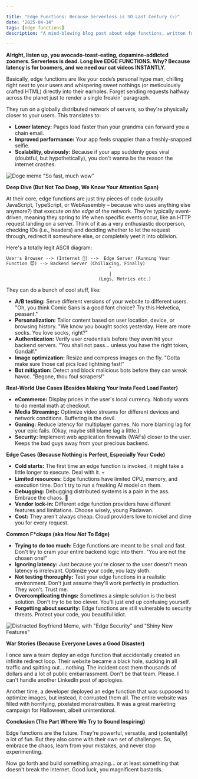 ```yaml
---

title: "Edge Functions: Because Serverless is SO Last Century (💀)"
date: "2025-04-14"
tags: [edge functions]
description: "A mind-blowing blog post about edge functions, written for chaotic Gen Z engineers who are probably doomscrolling anyway."

---
```


**Alright, listen up, you avocado-toast-eating, dopamine-addicted zoomers. Serverless is dead. Long live EDGE FUNCTIONS. Why? Because latency is for boomers, and we need our cat videos INSTANTLY.**

Basically, edge functions are like your code’s personal hype man, chilling right next to your users and whispering sweet nothings (or meticulously crafted HTML) directly into their earholes. Forget sending requests halfway across the planet just to render a single freakin' paragraph.

They run on a globally distributed network of servers, so they're physically closer to your users. This translates to:

*   **Lower latency:** Pages load faster than your grandma can forward you a chain email.
*   **Improved performance:** Your app feels snappier than a freshly-snapped selfie.
*   **Scalability, obviously:** Because if your app suddenly goes viral (doubtful, but hypothetically), you don't wanna be the reason the internet crashes.

![Doge meme "So fast, much wow"](doge-edge-function.jpg)

**Deep Dive (But Not *Too* Deep, We Know Your Attention Span)**

At their core, edge functions are just tiny pieces of code (usually JavaScript, TypeScript, or WebAssembly – because who uses anything else anymore?) that execute *on the edge* of the network. They’re typically event-driven, meaning they spring to life when specific events occur, like an HTTP request landing on a server. Think of it as a very enthusiastic doorperson, checking IDs (i.e., headers) and deciding whether to let the request through, redirect it somewhere else, or completely yeet it into oblivion.

Here's a totally legit ASCII diagram:

```
User's Browser --> (Internet 🚀) -->  Edge Server (Running Your Function 😈) --> Backend Server (Chillaxing, Finally)
                                       ^
                                       |
                                   (Logs, Metrics etc.)
```

They can do a bunch of cool stuff, like:

*   **A/B testing:** Serve different versions of your website to different users. "Oh, you think Comic Sans is a good font choice? Try this Helvetica, peasant."
*   **Personalization:** Tailor content based on user location, device, or browsing history. "We know you bought socks yesterday. Here are more socks. You love socks, right?"
*   **Authentication:** Verify user credentials before they even hit your backend servers. "You shall not pass… unless you have the right token, Gandalf."
*   **Image optimization:** Resize and compress images on the fly. "Gotta make sure those cat pics load lightning fast!"
*   **Bot mitigation:** Detect and block malicious bots before they can wreak havoc. "Begone, thou foul scrapers!"

**Real-World Use Cases (Besides Making Your Insta Feed Load Faster)**

*   **eCommerce:** Display prices in the user's local currency. Nobody wants to do mental math at checkout.
*   **Media Streaming:** Optimize video streams for different devices and network conditions. Buffering is the devil.
*   **Gaming:** Reduce latency for multiplayer games. No more blaming lag for your epic fails. (Okay, maybe still blame lag a little.)
*   **Security:** Implement web application firewalls (WAFs) closer to the user. Keeps the bad guys away from your precious backend.

**Edge Cases (Because Nothing is Perfect, Especially Your Code)**

*   **Cold starts:** The first time an edge function is invoked, it might take a little longer to execute. Deal with it. 💀
*   **Limited resources:** Edge functions have limited CPU, memory, and execution time. Don't try to run a freaking AI model on them.
*   **Debugging:** Debugging distributed systems is a pain in the ass. Embrace the chaos. 🙏
*   **Vendor lock-in:** Different edge function providers have different features and limitations. Choose wisely, young Padawan.
*   **Cost:** They aren't always cheap. Cloud providers love to nickel and dime you for every request.

**Common F*ckups (aka How *Not* To Edge)**

*   **Trying to do too much:** Edge functions are meant to be small and fast. Don't try to cram your entire backend logic into them. "You are not the chosen one!"
*   **Ignoring latency:** Just because you're closer to the user doesn't mean latency is irrelevant. Optimize your code, you lazy sloth.
*   **Not testing thoroughly:** Test your edge functions in a realistic environment. Don't just assume they'll work perfectly in production. They won't. Trust me.
*   **Overcomplicating things:** Sometimes a simple solution is the best solution. Don't try to be too clever. You'll just end up confusing yourself.
*   **Forgetting about security:** Edge functions are still vulnerable to security threats. Protect your code, you beautiful idiot.

![Distracted Boyfriend Meme, with "Edge Security" and "Shiny New Features"](distracted-boyfriend.jpg)

**War Stories (Because Everyone Loves a Good Disaster)**

I once saw a team deploy an edge function that accidentally created an infinite redirect loop. Their website became a black hole, sucking in all traffic and spitting out… nothing. The incident cost them thousands of dollars and a lot of public embarrassment. Don't be that team. Please. I can't handle another LinkedIn post of apologies.

Another time, a developer deployed an edge function that was supposed to optimize images, but instead, it corrupted them all. The entire website was filled with horrifying, pixelated monstrosities. It was a great marketing campaign for Halloween, albeit unintentional.

**Conclusion (The Part Where We Try to Sound Inspiring)**

Edge functions are the future. They're powerful, versatile, and (potentially) a lot of fun. But they also come with their own set of challenges. So, embrace the chaos, learn from your mistakes, and never stop experimenting.

Now go forth and build something amazing… or at least something that doesn't break the internet. Good luck, you magnificent bastards.
